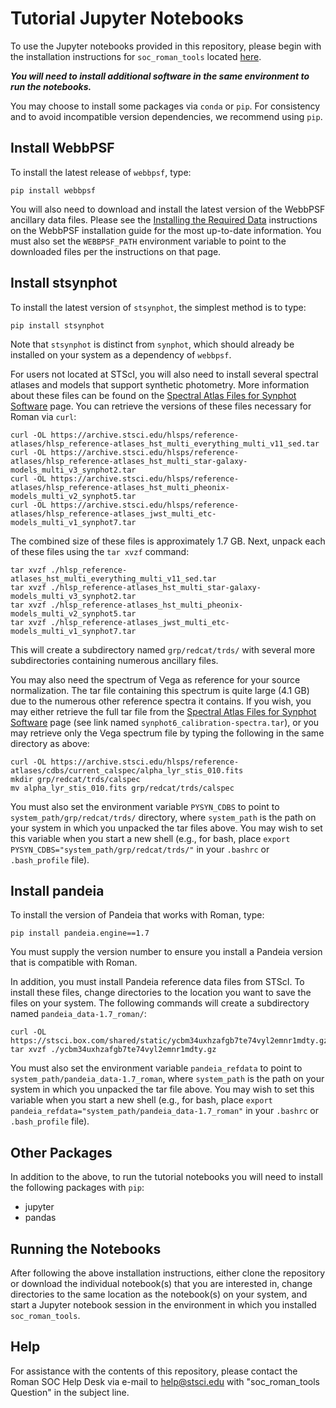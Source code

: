 # Tutorial Jupyter Notebooks

To use the Jupyter notebooks provided in this repository, please begin with the installation instructions
for `soc_roman_tools` located [here](https://github.com/spacetelescope/soc_roman_tools). 

***You will need to install additional software in the same environment to run the notebooks.***

You may choose to install some packages via `conda` or `pip`. For consistency and to avoid incompatible version 
dependencies, we recommend using `pip`. 

## Install WebbPSF

To install the latest release of `webbpsf`, type:

```
pip install webbpsf
```

You will also need to download and install the latest version of the WebbPSF ancillary data files. Please see the 
[Installing the Required Data](https://webbpsf.readthedocs.io/en/latest/installation.html#installing-the-required-data-files) 
instructions on the WebbPSF installation guide for the most up-to-date information. You must also set the `WEBBPSF_PATH` 
environment variable to point to the downloaded files per the instructions on that page.

## Install stsynphot

To install the latest version of `stsynphot`, the simplest method is to type:
```
pip install stsynphot
```

Note that `stsynphot` is distinct from `synphot`, which should already be installed on your system as 
a dependency of `webbpsf`.

For users not located at STScI, you will also need to install several spectral atlases and models that support 
synthetic photometry. More information about these files can be found on the [Spectral Atlas Files for Synphot Software](https://archive.stsci.edu/hlsp/reference-atlases)
page. You can retrieve the versions of these files necessary for Roman via `curl`:

```
curl -OL https://archive.stsci.edu/hlsps/reference-atlases/hlsp_reference-atlases_hst_multi_everything_multi_v11_sed.tar
curl -OL https://archive.stsci.edu/hlsps/reference-atlases/hlsp_reference-atlases_hst_multi_star-galaxy-models_multi_v3_synphot2.tar
curl -OL https://archive.stsci.edu/hlsps/reference-atlases/hlsp_reference-atlases_hst_multi_pheonix-models_multi_v2_synphot5.tar
curl -OL https://archive.stsci.edu/hlsps/reference-atlases/hlsp_reference-atlases_jwst_multi_etc-models_multi_v1_synphot7.tar
```

The combined size of these files is approximately 1.7 GB. Next, unpack each of these files using the `tar xvzf` command:

```
tar xvzf ./hlsp_reference-atlases_hst_multi_everything_multi_v11_sed.tar
tar xvzf ./hlsp_reference-atlases_hst_multi_star-galaxy-models_multi_v3_synphot2.tar
tar xvzf ./hlsp_reference-atlases_hst_multi_pheonix-models_multi_v2_synphot5.tar 
tar xvzf ./hlsp_reference-atlases_jwst_multi_etc-models_multi_v1_synphot7.tar
```

This will create a subdirectory named `grp/redcat/trds/` with several more subdirectories containing numerous ancillary 
files.

You may also need the spectrum of Vega as reference for your source normalization. The tar file containing this 
spectrum is quite large (4.1 GB) due to the numerous other reference spectra it contains. If you wish, you may either retrieve the full tar 
file from the [Spectral Atlas Files for Synphot Software](https://archive.stsci.edu/hlsp/reference-atlases) page (see 
link named `synphot6_calibration-spectra.tar`), or you may retrieve only the Vega spectrum file by typing the following in the same directory as above:

```
curl -OL https://archive.stsci.edu/hlsps/reference-atlases/cdbs/current_calspec/alpha_lyr_stis_010.fits
mkdir grp/redcat/trds/calspec
mv alpha_lyr_stis_010.fits grp/redcat/trds/calspec
```

You must also set the environment variable `PYSYN_CDBS` to point to `system_path/grp/redcat/trds/` directory, where 
`system_path` is the path on your system in which you unpacked the tar files above. You may wish to set this variable 
when you start a new shell (e.g., for bash, place `export PYSYN_CDBS="system_path/grp/redcat/trds/"` in your `.bashrc` 
or `.bash_profile` file).

## Install pandeia

To install the version of Pandeia that works with Roman, type:
```
pip install pandeia.engine==1.7
```

You must supply the version number to ensure you install a Pandeia version that is compatible with Roman.

In addition, you must install Pandeia reference data files from STScI. To install these files, change directories to 
the location you want to save the files on your system. The following commands will create a subdirectory named 
`pandeia_data-1.7_roman/`:
```
curl -OL https://stsci.box.com/shared/static/ycbm34uxhzafgb7te74vyl2emnr1mdty.gz
tar xvzf ./ycbm34uxhzafgb7te74vyl2emnr1mdty.gz
```

You must also set the environment variable `pandeia_refdata` to point to `system_path/pandeia_data-1.7_roman`, where 
`system_path` is the path on your system in which you unpacked the tar file above. You may wish to set this variable 
when you start a new shell (e.g., for bash, place `export pandeia_refdata="system_path/pandeia_data-1.7_roman"` in your 
`.bashrc` or `.bash_profile` file).

## Other Packages

In addition to the above, to run the tutorial notebooks you will need to install the following packages with `pip`:

* jupyter
* pandas

## Running the Notebooks

After following the above installation instructions, either clone the repository or download the individual notebook(s) that 
you are interested in, change directories to the same location as the notebook(s) on your system, and start a Jupyter 
notebook session in the environment in which you installed `soc_roman_tools`.

## Help

For assistance with the contents of this repository, please contact the Roman SOC Help Desk
via e-mail to [help@stsci.edu](mailto:help@stsci.edu?subject=soc_roman_tools%20Question) with "soc_roman_tools 
Question" in the subject line.